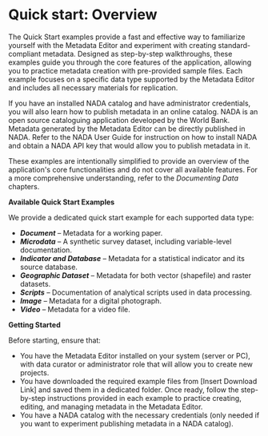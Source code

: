 # Quick start: Overview

The Quick Start examples provide a fast and effective way to familiarize yourself with the Metadata Editor and experiment with creating standard-compliant metadata. Designed as step-by-step walkthroughs, these examples guide you through the core features of the application, allowing you to practice metadata creation with pre-provided sample files. Each example focuses on a specific data type supported by the Metadata Editor and includes all necessary materials for replication. 

If you have an installed NADA catalog and have administrator credentials, you will also learn how to publish metadata in an online catalog. NADA is an open source cataloguing application developed by the World Bank. Metadata generated by the Metadata Editor can be directly published in NADA. Refer to the NADA User Guide for instruction on how to install NADA and obtain a NADA API key that would allow you to publish metadata in it.

These examples are intentionally simplified to provide an overview of the application's core functionalities and do not cover all available features. For a more comprehensive understanding, refer to the *Documenting Data* chapters.


**Available Quick Start Examples**

We provide a dedicated quick start example for each supported data type:

- ***Document*** – Metadata for a working paper.
- ***Microdata*** – A synthetic survey dataset, including variable-level documentation.
- ***Indicator and Database*** – Metadata for a statistical indicator and its source database.
- ***Geographic Dataset*** – Metadata for both vector (shapefile) and raster datasets.
- ***Scripts*** – Documentation of analytical scripts used in data processing.
- ***Image*** – Metadata for a digital photograph.
- ***Video*** – Metadata for a video file.


**Getting Started**

Before starting, ensure that:

- You have the Metadata Editor installed on your system (server or PC), with data curator or administrator role that will allow you to create new projects.
- You have downloaded the required example files from [Insert Download Link] and saved them in a dedicated folder.
Once ready, follow the step-by-step instructions provided in each example to practice creating, editing, and managing metadata in the Metadata Editor.
- You have a NADA catalog with the necessary credentials  (only needed if you want to experiment publishing metadata in a NADA catalog).
